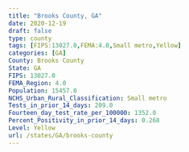 ```yaml
---
title: "Brooks County, GA"
date: 2020-12-19
draft: false
type: county
tags: [FIPS:13027.0,FEMA:4.0,Small metro,Yellow]
categories: [GA]
County: Brooks County
State: GA
FIPS: 13027.0
FEMA_Region: 4.0
Population: 15457.0
NCHS_Urban_Rural_Classification: Small metro
Tests_in_prior_14_days: 209.0
Fourteen_day_test_rate_per_100000: 1352.0
Percent_Positivity_in_prior_14_days: 0.268
Level: Yellow
url: /states/GA/brooks-county
---
```



